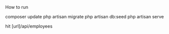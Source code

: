 How to run

composer update
php artisan migrate
php artisan db:seed
php artisan serve

hit  [url]/api/employees
